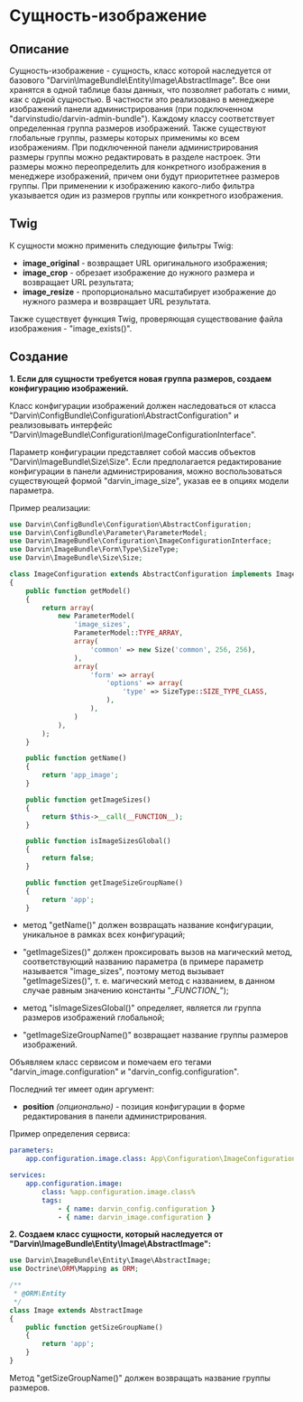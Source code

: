 Сущность-изображение
====================

## Описание

Сущность-изображение - сущность, класс которой наследуется от базового "Darvin\ImageBundle\Entity\Image\AbstractImage".
 Все они хранятся в одной таблице базы данных, что позволяет работать с ними, как с одной сущностью. В частности это
 реализовано в менеджере изображений панели администрирования (при подключенном "darvinstudio/darvin-admin-bundle").
 Каждому классу соответствует определенная группа размеров изображений. Также существуют глобальные группы, размеры которых
 применимы ко всем изображениям. При подключенной панели администрирования размеры группы можно редактировать в разделе
 настроек. Эти размеры можно переопределить для конкретного изображения в менеджере изображений, причем они будут
 приоритетнее размеров группы. При применении к изображению какого-либо фильтра указывается один из размеров группы или
 конкретного изображения.

## Twig

К сущности можно применить следующие фильтры Twig:

- **image_original** - возвращает URL оригинального изображения;
- **image_crop** - обрезает изображение до нужного размера и возвращает URL результата;
- **image_resize** - пропорционально масштабирует изображение до нужного размера и возвращает URL результата.

Также существует функция Twig, проверяющая существование файла изображения - "image_exists()".

## Создание

**1. Если для сущности требуется новая группа размеров, создаем конфигурацию изображений.**

Класс конфигурации изображений должен наследоваться от класса "Darvin\ConfigBundle\Configuration\AbstractConfiguration"
 и реализовывать интерфейс "Darvin\ImageBundle\Configuration\ImageConfigurationInterface".

Параметр конфигурации представляет собой массив объектов "Darvin\ImageBundle\Size\Size". Если предполагается
 редактирование конфигурации в панели администрирования, можно воспользоваться существующей формой "darvin_image_size",
 указав ее в опциях модели параметра.

Пример реализации:

```php
use Darvin\ConfigBundle\Configuration\AbstractConfiguration;
use Darvin\ConfigBundle\Parameter\ParameterModel;
use Darvin\ImageBundle\Configuration\ImageConfigurationInterface;
use Darvin\ImageBundle\Form\Type\SizeType;
use Darvin\ImageBundle\Size\Size;

class ImageConfiguration extends AbstractConfiguration implements ImageConfigurationInterface
{
    public function getModel()
    {
        return array(
            new ParameterModel(
                'image_sizes',
                ParameterModel::TYPE_ARRAY,
                array(
                    'common' => new Size('common', 256, 256),
                ),
                array(
                    'form' => array(
                        'options' => array(
                            'type' => SizeType::SIZE_TYPE_CLASS,
                        ),
                    ),
                )
            ),
        );
    }

    public function getName()
    {
        return 'app_image';
    }

    public function getImageSizes()
    {
        return $this->__call(__FUNCTION__);
    }

    public function isImageSizesGlobal()
    {
        return false;
    }

    public function getImageSizeGroupName()
    {
        return 'app';
    }
```

- метод "getName()" должен возвращать название конфигурации, уникальное в рамках всех конфигураций;

- "getImageSizes()" должен проксировать вызов на магический метод, соответствующий названию параметра (в примере параметр
 называется "image_sizes", поэтому метод вызывает "getImageSizes()", т. е. магический метод с названием, в данном случае
 равным значению константы "\__FUNCTION\__");

- метод "isImageSizesGlobal()" определяет, является ли группа размеров изображений глобальной;

- "getImageSizeGroupName()" возвращает название группы размеров изображений.

Объявляем класс сервисом и помечаем его тегами "darvin_image.configuration" и "darvin_config.configuration".

Последний тег имеет один аргумент:

- **position** *(опционально)* - позиция конфигурации в форме редактирования в панели администрирования.

Пример определения сервиса:

```yaml
parameters:
    app.configuration.image.class: App\Configuration\ImageConfiguration

services:
    app.configuration.image:
        class: %app.configuration.image.class%
        tags:
            - { name: darvin_config.configuration }
            - { name: darvin_image.configuration }
```

**2. Создаем класс сущности, который наследуется от "Darvin\ImageBundle\Entity\Image\AbstractImage":**

```php
use Darvin\ImageBundle\Entity\Image\AbstractImage;
use Doctrine\ORM\Mapping as ORM;

/**
 * @ORM\Entity
 */
class Image extends AbstractImage
{
    public function getSizeGroupName()
    {
        return 'app';
    }
}
```

Метод "getSizeGroupName()" должен возвращать название группы размеров.
